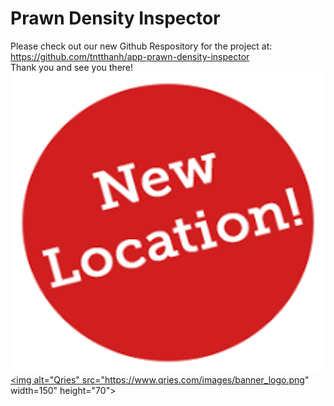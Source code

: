 # Prawn Density Inspector
Please check out our new Github Respository for the project at: 
<br/>
https://github.com/tntthanh/app-prawn-density-inspector
<br/>
Thank you and see you there!
[<img src="image.png" width="929" height="480">](https://github.com/tntthanh/app-prawn-density-inspector)
<a href="https://github.com/tntthanh/app-prawn-density-inspector">
  <img alt="Qries" src="https://www.qries.com/images/banner_logo.png" width=150" height="70">
